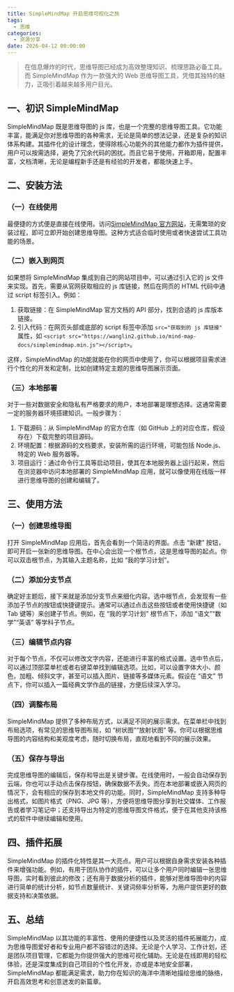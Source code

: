 ```yaml
---
title: SimpleMindMap 开启思维可视化之旅
tags:
  - 思维
categories:
  - 资源分享
date: 2026-04-12 00:00:00
---
```


> 在信息爆炸的时代，思维导图已经成为高效整理知识、梳理思路必备工具。而 SimpleMindMap 作为一款强大的 Web 思维导图工具，凭借其独特的魅力，正吸引着越来越多用户目光。

<!-- more -->

## 一、初识 SimpleMindMap

SimpleMindMap 既是思维导图的 js 库，也是一个完整的思维导图工具。它功能丰富，能满足你对思维导图的各种需求，无论是简单的想法记录，还是复杂的知识体系构建。其插件化的设计理念，使得除核心功能外的其他能力都作为插件提供，用户可以按需选择，避免了冗余代码的困扰。而且它易于使用，开箱即用，配置丰富，文档清晰，无论是编程新手还是有经验的开发者，都能快速上手。

## 二、安装方法

### （一）在线使用

最便捷的方式便是直接在线使用。访问[SimpleMindMap 官方网站](https://wanglin2.github.io/mind-map-docs/)，无需繁琐的安装过程，即可立即开始创建思维导图。这种方式适合临时使用或者快速尝试工具功能的场景。

### （二）嵌入到网页

如果想将 SimpleMindMap 集成到自己的网站项目中，可以通过引入它的 js 文件来实现。首先，需要从官网获取相应的 js 库链接，然后在网页的 HTML 代码中通过 script 标签引入。例如：

  1. 获取链接：在 SimpleMindMap 官方文档的 API 部分，找到合适的 js 库版本链接。
  2. 引入代码：在网页头部或底部的 script 标签中添加 `src="获取到的 js 库链接"` 属性，如 `<script src="https://wanglin2.github.io/mind-map-docs/simplemindmap.min.js"></script>`。

这样，SimpleMindMap 的功能就能在你的网页中使用了，你可以根据项目需求进行个性化的开发和定制，比如创建特定主题的思维导图展示页面。

### （三）本地部署

对于一些对数据安全和隐私有严格要求的用户，本地部署是理想选择。这通常需要一定的服务器环境搭建知识。一般步骤为：

  1. 下载源码：从 SimpleMindMap 的官方仓库（如 GitHub 上的对应仓库，假设存在）下载完整的项目源码。
  2. 环境配置：根据源码的文档要求，安装所需的运行环境，可能包括 Node.js、特定的 Web 服务器等。
  3. 项目运行：通过命令行工具等启动项目，使其在本地服务器上运行起来，然后在浏览器中访问本地部署的 SimpleMindMap 应用，就可以像使用在线版一样进行思维导图的创建和编辑了。

## 三、使用方法

### （一）创建思维导图

打开 SimpleMindMap 应用后，首先会看到一个简洁的界面。点击 “新建” 按钮，即可开启一张新的思维导图。在中心会出现一个根节点，这是思维导图的起点。你可以双击根节点，为其输入主题名称，比如 “我的学习计划”。

### （二）添加分支节点

确定好主题后，接下来就是添加分支节点来细化内容。选中根节点，会发现有一些添加子节点的按钮或快捷键提示。通常可以通过点击这些按钮或者使用快捷键（如 Tab 键等）来创建子节点。例如，在 “我的学习计划” 根节点下，添加 “语文”“数学”“英语” 等学科子节点。

### （三）编辑节点内容

对于每个节点，不仅可以修改文字内容，还能进行丰富的格式设置。选中节点后，可以通过顶部菜单栏或者右键菜单找到编辑选项。比如，可以设置字体大小、颜色，加粗、倾斜文字，甚至可以插入图片、链接等多媒体元素。假设在 “语文” 节点下，你可以插入一篇经典文学作品的链接，方便后续深入学习。

### （四）调整布局

SimpleMindMap 提供了多种布局方式，以满足不同的展示需求。在菜单栏中找到布局选项，有常见的思维导图布局，如 “树状图”“放射状图” 等。你可以根据思维导图的内容结构和美观度考虑，随时切换布局，直观地看到不同的展示效果。

### （五）保存与导出

完成思维导图的编辑后，保存和导出是关键步骤。在线使用时，一般会自动保存到云端，你也可以手动点击保存按钮，确保数据不丢失。而在本地部署或嵌入网页的情况下，会有相应的保存到本地文件的功能。同时，SimpleMindMap 支持多种导出格式，如图片格式（PNG、JPG 等），方便将思维导图分享到社交媒体、工作报告或者学习笔记中；还支持导出为特定的思维导图文件格式，便于在其他支持该格式的软件中继续编辑和使用。

## 四、插件拓展

SimpleMindMap 的插件化特性是其一大亮点。用户可以根据自身需求安装各种插件来增强功能。例如，有用于团队协作的插件，可以让多个用户同时编辑一张思维导图，实时看到彼此的修改；还有用于数据分析的插件，能够对思维导图中的内容进行简单的统计分析，如节点数量统计、关键词频率分析等，为用户提供更好的数据支持和决策依据。

## 五、总结

SimpleMindMap 以其功能的丰富性、使用的便捷性以及灵活的插件拓展能力，成为思维导图爱好者和专业用户都不容错过的选择。无论是个人学习、工作计划，还是团队项目管理，它都能为你提供强大的思维可视化辅助。无论是在线即用的轻松体验，还是深度集成到自己项目的个性化开发，亦或是本地安全部署，SimpleMindMap 都能满足需求，助力你在知识的海洋中清晰地描绘思维的脉络，开启高效思考和创意迸发的新篇章。